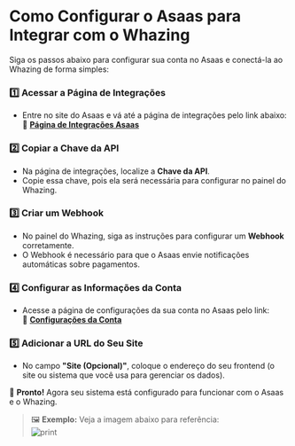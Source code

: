 # Como Configurar o Asaas para Integrar com o Whazing

Siga os passos abaixo para configurar sua conta no Asaas e conectá-la ao Whazing de forma simples:

### 1️⃣ Acessar a Página de Integrações

* Entre no site do Asaas e vá até a página de integrações pelo link abaixo:\
  🔗 [**Página de Integrações Asaas**](https://www.asaas.com/customerConfigIntegrations/index)

### 2️⃣ Copiar a Chave da API

* Na página de integrações, localize a **Chave da API**.
* Copie essa chave, pois ela será necessária para configurar no painel do Whazing.

### 3️⃣ Criar um Webhook

* No painel do Whazing, siga as instruções para configurar um **Webhook** corretamente.
* O Webhook é necessário para que o Asaas envie notificações automáticas sobre pagamentos.

### 4️⃣ Configurar as Informações da Conta

* Acesse a página de configurações da sua conta no Asaas pelo link:\
  🔗 [**Configurações da Conta**](https://www.asaas.com/config/index)

### 5️⃣ Adicionar a URL do Seu Site

* No campo **"Site (Opcional)"**, coloque o endereço do seu frontend (o site ou sistema que você usa para gerenciar os dados).

📌 **Pronto!** Agora seu sistema está configurado para funcionar com o Asaas e o Whazing.

> 🖼️ **Exemplo:** Veja a imagem abaixo para referência:\
> ![print](<../../Gateways pagamentos/assas.png>)
